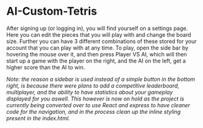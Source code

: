 # AI-Custom-Tetris

After signing up (or logging in), you will find yourself on a settings page. Here you can edit the pieces that you will play with and change the board size. Further you can have 3 different combinations of these stored for your account that you can play with at any time. To play, open the side bar by hovering the mouse over it, and then press Player VS AI, which will then start up a game with the player on
the right, and the AI on the left, get a higher score than the AI to win.

*Note: the reason a sidebar is used instead of a simple button in the bottom right, is because there were plans to add a competitive leaderboard, multiplayer, and the ability to have statistics about your gameplay displayed for you aswell. This however is now on hold as the project is currently being converted over to use React and express to have cleaner code for the navigation, and in the process clean up the inline styling present in the index.html.*
